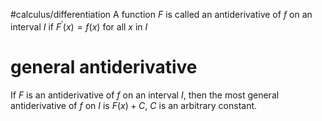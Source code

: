 #calculus/differentiation 
A function $F$ is called an antiderivative of $f$ on an interval $I$ if $F^{'}(x) = f(x)$ for all $x$ in $I$

# general antiderivative

If $F$ is an antiderivative of $f$ on an interval $I$, then the most general antiderivative of $f$ on $I$ is $F(x) + C$, $C$ is an arbitrary constant.
